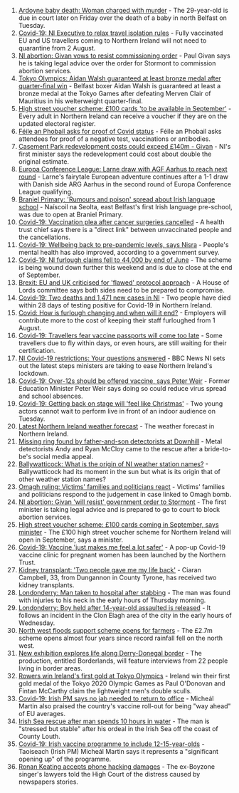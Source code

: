 1. [Ardoyne baby death: Woman charged with murder](https://www.bbc.co.uk/news/uk-northern-ireland-58022828) - The 29-year-old is due in court later on Friday over the death of a baby in north Belfast on Tuesday.
2. [Covid-19: NI Executive to relax travel isolation rules](https://www.bbc.co.uk/news/uk-northern-ireland-58004816) - Fully vaccinated EU and US travellers coming to Northern Ireland will not need to quarantine from 2 August.
3. [NI abortion: Givan vows to resist commissioning order](https://www.bbc.co.uk/news/uk-northern-ireland-58018850) - Paul Givan says he is taking legal advice over the order for Stormont to commission abortion services.
4. [Tokyo Olympics: Aidan Walsh guaranteed at least bronze medal after quarter-final win](https://www.bbc.co.uk/sport/olympics/58022299) - Belfast boxer Aidan Walsh is guaranteed at least a bronze medal at the Tokyo Games after defeating Merven Clair of Mauritius in his welterweight quarter-final.
5. [High street voucher scheme: £100 cards 'to be available in September'](https://www.bbc.co.uk/news/uk-northern-ireland-58012540) - Every adult in Northern Ireland can receive a voucher if they are on the updated electoral register.
6. [Féile an Phobail asks for proof of Covid status](https://www.bbc.co.uk/news/uk-northern-ireland-58016151) - Féile an Phobail asks attendees for proof of a negative test, vaccinations or antibodies.
7. [Casement Park redevelopment costs could exceed £140m - Givan](https://www.bbc.co.uk/news/uk-northern-ireland-58005434) - NI's first minister says the redevelopment could cost about double the original estimate.
8. [Europa Conference League: Larne draw with AGF Aarhus to reach next round](https://www.bbc.co.uk/sport/football/57982963) - Larne's fairytale European adventure continues after a 1-1 draw with Danish side ARG Aarhus in the second round of Europa Conference League qualifying.
9. [Braniel Primary: 'Rumours and poison' spread about Irish language school](https://www.bbc.co.uk/news/uk-northern-ireland-58010736) - Naíscoil na Seolta, east Belfast's first Irish language pre-school, was due to open at Braniel Primary.
10. [Covid-19: Vaccination plea after cancer surgeries cancelled](https://www.bbc.co.uk/news/uk-northern-ireland-58009128) - A health trust chief says there is a "direct link" between unvaccinated people and the cancellations.
11. [Covid-19: Wellbeing back to pre-pandemic levels, says Nisra](https://www.bbc.co.uk/news/uk-northern-ireland-58012623) - People's mental health has also improved, according to a government survey.
12. [Covid-19: NI furlough claims fell to 44,000 by end of June](https://www.bbc.co.uk/news/uk-northern-ireland-58009132) - The scheme is being wound down further this weekend and is due to close at the end of September.
13. [Brexit: EU and UK criticised for 'flawed' protocol approach](https://www.bbc.co.uk/news/uk-northern-ireland-58004374) - A House of Lords committee says both sides need to be prepared to compromise.
14. [Covid-19: Two deaths and 1,471 new cases in NI](https://www.bbc.co.uk/news/uk-northern-ireland-58012627) - Two people have died within 28 days of testing positive for Covid-19 in Northern Ireland.
15. [Covid: How is furlough changing and when will it end?](https://www.bbc.co.uk/news/explainers-52135342) - Employers will contribute more to the cost of keeping their staff furloughed from 1 August.
16. [Covid-19: Travellers fear vaccine passports will come too late](https://www.bbc.co.uk/news/uk-northern-ireland-57998569) - Some travellers due to fly within days, or even hours, are still waiting for their certification.
17. [NI Covid-19 restrictions: Your questions answered](https://www.bbc.co.uk/news/uk-northern-ireland-54117810) - BBC News NI sets out the latest steps ministers are taking to ease Northern Ireland's lockdown.
18. [Covid-19: Over-12s should be offered vaccine, says Peter Weir](https://www.bbc.co.uk/news/uk-northern-ireland-57992080) - Former Education Minister Peter Weir says doing so could reduce virus spread and school absences.
19. [Covid-19: Getting back on stage will 'feel like Christmas'](https://www.bbc.co.uk/news/uk-northern-ireland-57983830) - Two young actors cannot wait to perform live in front of an indoor audience on Tuesday.
20. [Latest Northern Ireland weather forecast](https://www.bbc.co.uk/news/uk-northern-ireland-26018439) - The weather forecast in Northern Ireland.
21. [Missing ring found by father-and-son detectorists at Downhill](https://www.bbc.co.uk/news/uk-northern-ireland-57975051) - Metal detectorists Andy and Ryan McCloy came to the rescue after a bride-to-be's social media appeal.
22. [Ballywatticock: What is the origin of NI weather station names?](https://www.bbc.co.uk/news/uk-northern-ireland-57914914) - Ballywatticock had its moment in the sun but what is its origin that of other weather station names?
23. [Omagh ruling: Victims' families and politicians react](https://www.bbc.co.uk/news/uk-northern-ireland-57940348) - Victims' families and politicians respond to the judgement in case linked to Omagh bomb.
24. [NI abortion: Givan 'will resist' government order to Stormont](https://www.bbc.co.uk/news/uk-northern-ireland-58012543) - The first minister is taking legal advice and is prepared to go to court to block abortion services.
25. [High street voucher scheme: £100 cards coming in September, says minister](https://www.bbc.co.uk/news/uk-northern-ireland-58012541) - The £100 high street voucher scheme for Northern Ireland will open in September, says a minister.
26. [Covid-19: Vaccine 'just makes me feel a lot safer'](https://www.bbc.co.uk/news/uk-northern-ireland-58004367) - A pop-up Covid-19 vaccine clinic for pregnant women has been launched by the Northern Trust.
27. [Kidney transplant: 'Two people gave me my life back'](https://www.bbc.co.uk/news/uk-northern-ireland-57916546) - Ciaran Campbell, 33, from Dungannon in County Tyrone, has received two kidney transplants.
28. [Londonderry: Man taken to hospital after stabbing](https://www.bbc.co.uk/news/uk-northern-ireland-foyle-west-58010383) - The man was found with injuries to his neck in the early hours of Thursday morning.
29. [Londonderry: Boy held after 14-year-old assaulted is released](https://www.bbc.co.uk/news/uk-northern-ireland-foyle-west-58010382) - It follows an incident in the Clon Elagh area of the city in the early hours of Wednesday.
30. [North west floods support scheme opens for farmers](https://www.bbc.co.uk/news/uk-northern-ireland-foyle-west-57994970) - The £2.7m scheme opens almost four years since record rainfall fell on the north west.
31. [New exhibition explores life along Derry-Donegal border](https://www.bbc.co.uk/news/uk-northern-ireland-foyle-west-57885075) - The production, entitled Borderlands, will feature interviews from 22 people living in border areas.
32. [Rowers win Ireland's first gold at Tokyo Olympics](https://www.bbc.co.uk/sport/olympics/58007573) - Ireland win their first gold medal of the Tokyo 2020 Olympic Games as Paul O'Donovan and Fintan McCarthy claim the lightweight men's double sculls.
33. [Covid-19: Irish PM says no jab needed to return to office](https://www.bbc.co.uk/news/world-europe-58012631) - Micheál Martin also praised the country's vaccine roll-out for being "way ahead" of EU averages.
34. [Irish Sea rescue after man spends 10 hours in water](https://www.bbc.co.uk/news/world-europe-57984521) - The man is "stressed but stable" after his ordeal in the Irish Sea off the coast of County Louth.
35. [Covid-19: Irish vaccine programme to include 12-15-year-olds](https://www.bbc.co.uk/news/world-europe-57984314) - Taoiseach (Irish PM) Micheál Martin says it represents a "significant opening up" of the programme.
36. [Ronan Keating accepts phone hacking damages](https://www.bbc.co.uk/news/entertainment-arts-57967494) - The ex-Boyzone singer's lawyers told the High Court of the distress caused by newspapers stories.
